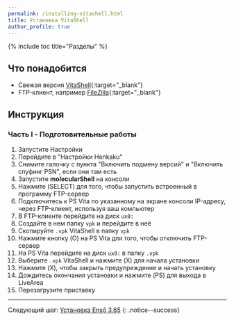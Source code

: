 ```yaml
---
permalink: /installing-vitashell.html
title: Установка VitaShell
author_profile: true
---
```

{% include toc title="Разделы" %}

## Что понадобится

* Свежая версия [VitaShell](https://github.com/TheOfficialFloW/VitaShell/releases/latest){:target="_blank"}
* FTP-клиент, например [FileZilla](https://filezilla-project.org/download.php){:target="_blank"}

## Инструкция

### Часть I - Подготовительные работы

1. Запустите Настройки
1. Перейдите в "Настройки Henkaku"
1. Снимите галочку с пункта "Включить подмену версий" и "Включить спуфинг PSN", если они там есть
1. Запустите **molecularShell** на консоли
1. Нажмите (SELECT) для того, чтобы запустить встроенный в программу FTP-сервер
1. Подключитесь к PS Vita по указанному на экране консоли IP-адресу, через FTP-клиент, используя ваш компьютер
1. В FTP-клиенте перейдите на диск `ux0:`
1. Создайте в нем папку `vpk` и перейдите в неё
1. Скопируйте `.vpk` VitaShell в папку `vpk`
1. Нажмите кнопку (O) на PS Vita для того, чтобы отключить FTP-сервер 
1. На PS Vita перейдите на диск `ux0:` в папку `.vpk`
1. Выберите `.vpk` VitaShell и нажмите (X) для начала установки 
1. Нажмите (X), чтобы закрыть предупреждение и начать установку 
1. Дождитесь окончания установки и нажмите (PS) для выхода в LiveArea
1. Перезагрузите приставку

* * *

Следующий шаг: [Установка Ensō 3.65](installing-enso-365) 
{: .notice--success}